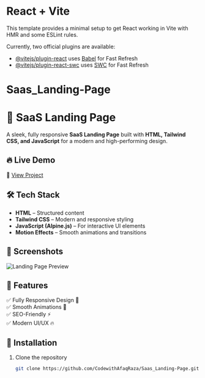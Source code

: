 # React + Vite

This template provides a minimal setup to get React working in Vite with HMR and some ESLint rules.

Currently, two official plugins are available:

- [@vitejs/plugin-react](https://github.com/vitejs/vite-plugin-react/blob/main/packages/plugin-react/README.md) uses [Babel](https://babeljs.io/) for Fast Refresh
- [@vitejs/plugin-react-swc](https://github.com/vitejs/vite-plugin-react-swc) uses [SWC](https://swc.rs/) for Fast Refresh
# Saas_Landing-Page

# 🚀 SaaS Landing Page

A sleek, fully responsive **SaaS Landing Page** built with **HTML, Tailwind CSS, and JavaScript** for a modern and high-performing design.

## 🔥 Live Demo  
🔗 [View Project](https://xoralandingbycodewithafaq.netlify.app/)

## 🛠 Tech Stack  
- **HTML** – Structured content  
- **Tailwind CSS** – Modern and responsive styling  
- **JavaScript (Alpine.js)** – For interactive UI elements  
- **Motion Effects** – Smooth animations and transitions  

## 📸 Screenshots  
![Landing Page Preview](your-screenshot-url-here)

## 🚀 Features  
✅ Fully Responsive Design 📱  
✅ Smooth Animations 🎨  
✅ SEO-Friendly ⚡  
✅ Modern UI/UX 🔥  

## 📂 Installation  
1. Clone the repository  
   ```sh
   git clone https://github.com/CodewithAfaqRaza/Saas_Landing-Page.git
